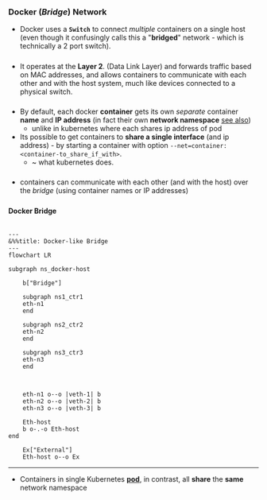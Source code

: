 ### Docker (*Bridge*) Network
- Docker uses a **`Switch`**  to connect _multiple_ containers on a single host (even though it confusingly calls this a "**bridged**" network - which is technically a 2 port switch).

#####
- It operates at the **Layer 2**. (Data Link Layer) and forwards traffic based on MAC addresses, and allows containers to communicate with each other and with the host system, much like devices connected to a physical switch.

#####
- By default, each docker **container** gets  its own *separate* container **name** and **IP address** (in fact their own **network namespace** [see also](../../../network/interafce.md))
    - unlike in kubernetes where each shares ip address of pod
- Its possible to get containers to **share a single interface** (and ip address) -  by starting a container with option `--net=container:<container-to_share_if_with>`.        
    - ~ what kubernetes does.
#####
- containers can communicate with each other (and with the host) over the _bridge_ (using container names or IP addresses)


#####



#### **Docker Bridge**







```mermaid

---
&%%title: Docker-like Bridge
---
flowchart LR
    
subgraph ns_docker-host

    b["Bridge"]

    subgraph ns1_ctr1
    eth-n1
    end

    subgraph ns2_ctr2
    eth-n2
    end

    subgraph ns3_ctr3
    eth-n3
    end


    
    eth-n1 o--o |veth-1| b
    eth-n2 o--o |veth-2| b 
    eth-n3 o--o |veth-3| b 

    Eth-host
    b o-.-o Eth-host
end    

    Ex["External"]
    Eth-host o--o Ex
```

---
- Containers in single Kubernetes **[pod](../../kubernetes/ref/resource/pod/pod.md)**, in contrast, all **share** the **same** network namespace